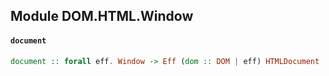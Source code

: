 ## Module DOM.HTML.Window

#### `document`

``` purescript
document :: forall eff. Window -> Eff (dom :: DOM | eff) HTMLDocument
```


